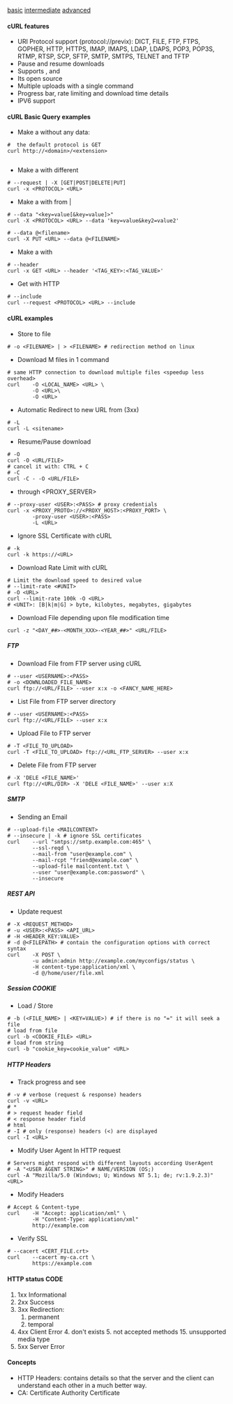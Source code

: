 [basic](http://www.yilmazhuseyin.com/blog/dev/curl-tutorial-examples-usage/)
[intermediate](http://www.slashroot.in/curl-command-tutorial-linux-example-usage)
[advanced](https://curl.haxx.se/docs/httpscripting.html)


#### cURL features

* URI Protocol support (protocol://previx): DICT, FILE, FTP, FTPS, GOPHER, HTTP, HTTPS,  IMAP, IMAPS,  LDAP,  LDAPS,  POP3, POP3S, RTMP, RTSP, SCP, SFTP, SMTP, SMTPS, TELNET and TFTP
* Pause and resume downloads
* Supports <COOKIES>, <FORMS> and <SSL>
* Its open source
* Multiple uploads with a single command
* Progress bar, rate limiting and download time details
* IPV6 support

#### cURL Basic Query examples

* Make a <REQUEST> without any data:
```
#  the default protocol is GET
curl http://<domain>/<extension>


```

* Make a <REQUEST> with different <PROTOCOL> 
```
# --request | -X [GET|POST|DELETE|PUT] 
curl -x <PROTOCOL> <URL>
```

* Make a <REQUEST> with <DATA> from <QUERY> | <FILE>
```
# --data "<key=value[&key=value]>"
curl -X <PROTOCOL> <URL> --data 'key=value&key2=value2'

# --data @<filename>
curl -X PUT <URL> --data @<FILENAME>

```

* Make a <REQUEST> with <HEADERS>
```
# --header
curl -x GET <URL> --header '<TAG_KEY>:<TAG_VALUE>'
```

* Get <RESPONSE> with HTTP <HEADERS>
```
# --include
curl --request <PROTOCOL> <URL> --include
```


#### cURL examples

* Store <RESPONSE> to file
```
# -o <FILENAME> | > <FILENAME> # redirection method on linux

```

* Download M files in 1 command
```
# same HTTP connection to download multiple files <speedup less overhead>
curl    -O <LOCAL_NAME> <URL> \
        -O <URL>\
        -O <URL>

```

* Automatic Redirect to new URL from (3xx)
```
# -L
curl -L <sitename>
```

* Resume/Pause download
```
# -O 
curl -O <URL/FILE>
# cancel it with: CTRL + C
# -C 
curl -C - -O <URL/FILE>
```

* <REQUEST> through <PROXY_SERVER>
```
# --proxy-user <USER>:<PASS> # proxy credentials
curl -x <PROXY_PROTO>://<PROXY_HOST>:<PROXY_PORT> \
        -proxy-user <USER>:<PASS>
        -L <URL>
```

* Ignore SSL Certificate with cURL
```
# -k
curl -k https://<URL>
```

* Download Rate Limit with cURL
```
# Limit the download speed to desired value
# --limit-rate <#UNIT>
# -O <URL>
curl --limit-rate 100k -O <URL>
# <UNIT>: [B|k|m|G] > byte, kilobytes, megabytes, gigabytes
```

* Download File depending upon file modification time
```
curl -z "<DAY_##>-<MONTH_XXX>-<YEAR_##>" <URL/FILE>

```

##### FTP

* Download File from FTP server using cURL
```
# --user <USERNAME>:<PASS>
# -o <DOWNLOADED_FILE_NAME>
curl ftp://<URL/FILE> --user x:x -o <FANCY_NAME_HERE>
```

* List File from FTP server directory
```
# --user <USERNAME>:<PASS> 
curl ftp://<URL/FILE> --user x:x  
```

* Upload File to FTP server
```
# -T <FILE_TO_UPLOAD>
curl -T <FILE_TO_UPLOAD> ftp://<URL_FTP_SERVER> --user x:x
```

* Delete File from FTP server
```
# -X 'DELE <FILE_NAME>'
curl ftp://<URL/DIR> -X 'DELE <FILE_NAME>' --user x:X
```

##### SMTP

* Sending an Email
```
# --upload-file <MAILCONTENT>
# --insecure | -k # ignore SSL certificates
curl    --url "smtps://smtp.example.com:465" \
        --ssl-reqd \
        --mail-from "user@example.com" \
        --mail-rcpt "friend@example.com" \
        --upload-file mailcontent.txt \
        --user "user@example.com:password" \
        --insecure
```

##### REST API

* Update request
```
# -X <REQUEST_METHOD>
# -u <USER>:<PASS> <API_URL>
# -H <HEADER_KEY:VALUE>
# -d @<FILEPATH> # contain the configuration options with correct syntax 
curl    -X POST \
        -u admin:admin http://example.com/myconfigs/status \
        -H content-type:application/xml \
        -d @/home/user/file.xml
```

##### Session COOKIE

* Load / Store
```
# -b (<FILE_NAME> | <KEY=VALUE>) # if there is no "=" it will seek a file
# load from file
curl -b <COOKIE_FILE> <URL>
# load from string
curl -b "cookie_key=cookie_value" <URL>

```


##### HTTP Headers

* Track progress and see <REQUEST> <HEADERS>
```
# -v # verbose (request & response) headers
curl -v <URL>
# * 
# > request header field
# < response header field
# html
# -I # only (response) headers (<) are displayed
curl -I <URL>
```

* Modify User Agent In HTTP request
```
# Servers might respond with different layouts according UserAgent 
# -A "<USER AGENT STRING>" # NAME/VERSION (OS;)
curl -A "Mozilla/5.0 (Windows; U; Windows NT 5.1; de; rv:1.9.2.3)" <URL>
```

* Modify Headers
```
# Accept & Content-type
curl    -H "Accept: application/xml" \
        -H "Content-Type: application/xml" 
        http://example.com
```

* Verify SSL
```
# --cacert <CERT_FILE.crt>
curl    --cacert my-ca.crt \
        https://example.com
```

#### HTTP status CODE

1.	1xx Informational
2.	2xx Success
3.	3xx Redirection:
    1. permanent
    2. temporal
4.	4xx Client Error
    4. don't exists
    5. not accepted methods
    15. unsupported media type
5.	5xx Server Error


#### Concepts

* HTTP Headers: contains details so that the server and the client can understand each other in a much better way. 
* CA: Certificate Authority Certificate
